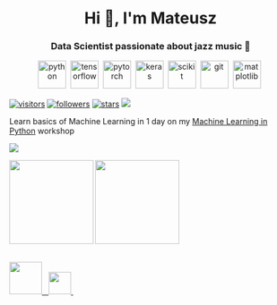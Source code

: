 <h1 align="center">Hi 👋, I'm Mateusz</h1>
<h3 align="center">Data Scientist passionate about jazz music 🎷</h3>



<p align="center">
	<img src="https://tinyurl.com/2hhnufmj" height="50" title="python" alt="python"/>&nbsp;
	<img src="https://tinyurl.com/j9u697re" height="50" title="tensorflow" alt="tensorflow"/>&nbsp;
	<img src="https://tinyurl.com/mzjnnpxx" height="50" title="pytorch" alt="pytorch"/>&nbsp;
	<img src="https://tinyurl.com/3ccbyhs8" height="50" title="keras" alt="keras"/>&nbsp;
	<img src="https://tinyurl.com/5f6s5446" height="50" title="scikit" alt="scikit"/>&nbsp;
	<img src="https://tinyurl.com/3n6vesnc" height="50" title="git" alt="git"/>&nbsp;
	<img src="https://tinyurl.com/kj6dj7ww" height="50" title="matplotlib" alt="matplotlib"/>&nbsp;
</p>

<p align="left">
  <a href="https://github.com/SaxMan96/"><img src="https://komarev.com/ghpvc/?username=SaxMan96&color=green&logo=github" alt="visitors" /></a>
  <a href="https://github.com/SaxMan96/"><img src="https://img.shields.io/github/followers/SaxMan96?logo=github" alt="followers" /></a>
  <a href="https://github.com/SaxMan96/"><img src="https://img.shields.io/github/stars/SaxMan96?affiliations=OWNER&logo=github" alt="stars" /></a>
  <a href="https://stackoverflow.com/users/8081835/mateusz-dorobek"><img src="https://img.shields.io/stackexchange/stackoverflow/r/8081835?color=orange&label=reputation&logo=stackoverflow"></a>
</p>

<!-- <p align="left">  </p> -->

<!-- - 🔭 I’m currently working on [Jazz Embeddings](https://www.mateuszdorobek.pl/posts/2020/06/Jazz-chords-generation)

- 📖 Check out my workshop on [Machine Learning in Python](https://kt.academy/workshop/machineLearningPython)

- 📝 Checkout my portfolio [www.mateuszdorobek.pl](https://www.mateuszdorobek.pl)
 -->
 
Learn basics of Machine Learning in 1 day on my [Machine Learning in Python](https://kt.academy/workshop/machineLearningPython) workshop
 
[<img src="https://raw.githubusercontent.com/SaxMan96/SaxMan96/master/ML%20daty.jpg">](https://kt.academy/workshop/machineLearningPython)

<table>
  <tr>
    <img src="https://tinyurl.com/pmdcbacn" height="150" align="left"/>
    <img src="https://tinyurl.com/5p3hhhv8" height="150" align="center"/>
  </tr>
</table>

<table>
	<tr>
		<a href="https://stackoverflow.com/users/8081835/mateusz-dorobek"><img src="https://tinyurl.com/2u2ezyfx" height="58"/a>&nbsp;&nbsp;
		<a href="https://linkedin.com/in/mateuszdorobek"><img src="https://tinyurl.com/z9x3wwjt" height="40" /a>&nbsp;
		<!-- <a href="https://stackoverflow.com/users/8081835"><img src="https://tinyurl.com/rpvyz98b" height="40" /a> -->
		<!-- <a href="https://kaggle.com/mateuszdorobek"><img src="https://tinyurl.com/sm2vuszb" height="40" /a> -->
	</tr>
</table>

